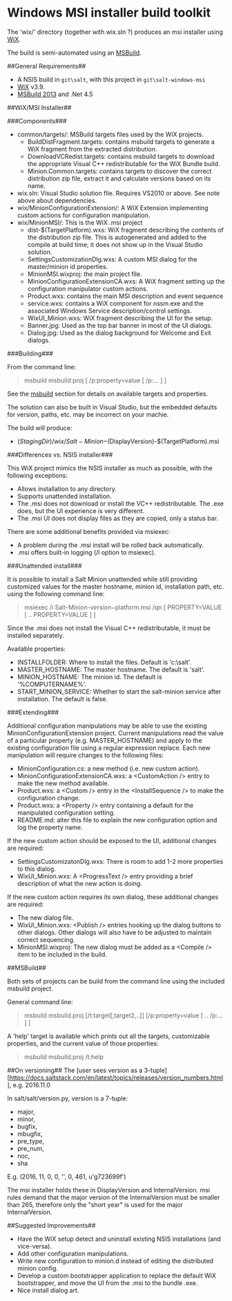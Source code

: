 Windows MSI installer build toolkit
================


The 'wix/' directory (together with wix.sln ?) produces an msi installer using [WiX][WiXId].

The build is semi-automated using an [MSBuild][MSBuildId].

##General Requirements##

- A NSIS build in `git\salt`, with this project in `git\salt-windows-msi`
- [WiX][WiXId] v3.9.
- [MSBuild 2013][MSBuild2913Id] and .Net 4.5
 
 
##WiX/MSI Installer##

###Components###

- common/targets/: MSBuild targets files used by the WiX projects.
  - BuildDistFragment.targets: contains msbuild targets to generate a WiX
    fragment from the extracted distribution.
  - DownloadVCRedist.targets: contains msbuild targets to download the
    appropriate Visual C++ redistributable for the WiX Bundle build.
  - Minion.Common.targets: contains targets to discover the correct
    distribution zip file, extract it and calculate versions based on its name.
- wix.sln: Visual Studio solution file. Requires VS2010 or above. See
  note above about dependencies.
- wix/MinionConfigurationExtension/: A WiX Extension implementing custom
  actions for configuration manipulation.
- wix/MinionMSI/: This is the WiX .msi project
  - dist-$(TargetPlatform).wxs: WiX fragment describing the contents of the
    distribution zip file. This is autogenerated and added to the compile at
    build time; it does not show up in the Visual Studio solution.
  - SettingsCustomizationDlg.wxs: A custom MSI dialog for the master/minion id
    properties.
  - MinionMSI.wixproj: the main project file.
  - MinionConfigurationExtensionCA.wxs: A WiX fragment setting up the
    configuration manipulator custom actions.
  - Product.wxs: contains the main MSI description and event sequence
  - service.wxs: contains a WiX component for nssm.exe and the
    associated Windows Service description/control settings.
  - WixUI\_Minion.wxs: WiX fragment describing the UI for the setup.
  - Banner.jpg: Used as the top bar banner in most of the UI dialogs.
  - Dialog.jpg: Used as the dialog background for Welcome and Exit dialogs.

###Building###

From the command line:

> msbuild msbuild.proj [ /p:property=value [ /p:... ] ]

See the [msbuild](#msbuild) section for details on available
targets and properties.

The solution can also be built in Visual Studio, but the embedded defaults for
version, paths, etc. may be incorrect on your machie.

The build will produce:
 - $(StagingDir)/wix/Salt-Minion-$(DisplayVersion)-$(TargetPlatform).msi
 

###Differences vs. NSIS installer###

This WiX project mimics the NSIS installer as much as possible, with
the following exceptions:

- Allows installation to any directory.
- Supports unattended installation.
- The .msi does not download or install the VC++ redistributable. The
  .exe does, but the UI experience is very different.
- The .msi UI does not display files as they are copied, only a status bar.

There are some additional benefits provided via msiexec:

- A problem during the .msi install will be rolled back automatically.
- .msi offers built-in logging (/l option to msiexec).

###Unattended install###

It is possible to install a Salt Minion unattended while still providing
customized values for the master hostname, minion id, installation path,
etc. using the following command line:

> msiexec /i Salt-Minion-$version-$platform.msi /qn [ PROPERTY=VALUE [ ..
> PROPERTY=VALUE ] ]

Since the .msi does not install the Visual C++ redistributable, it must be
installed separately.

Available properties:

- INSTALLFOLDER: Where to install the files. Default is 'c:\salt'.
- MASTER\_HOSTNAME: The master hostname. The default is 'salt'.
- MINION\_HOSTNAME: The minion id. The default is '%COMPUTERNAME%'.
- START\_MINION\_SERVICE: Whether to start the salt-minion service after
  installation. The default is false.

###Extending###

Additional configuration manipulations may be able to use the existing
MinionConfigurationExtension project. Current manipulations read the
value of a particular property (e.g. MASTER\_HOSTNAME) and apply to the
existing configuration file using a regular expression replace. Each new
manipulation will require changes to the following files:

- MinionConfiguration.cs: a new method (i.e. new custom action).
- MinionConfigurationExtensionCA.wxs: a &lt;CustomAction /&gt; entry to
  make the new method available.
- Product.wxs: a &lt;Custom /&gt; entry in the &lt;InstallSequence /&gt;
  to make the configuration change.
- Product.wxs: a &lt;Property /&gt; entry containing a default for the
  manipulated configuration setting.
- README.md: alter this file to explain the new configuration option and
  log the property name.

If the new custom action should be exposed to the UI, additional changes
are required:

- SettingsCustomizatonDlg.wxs: There is room to add 1-2 more properties
  to this dialog.
- WixUI\_Minion.wxs: A &lt;ProgressText /&gt; entry providing a brief
  description of what the new action is doing.

If the new custom action requires its own dialog, these additional
changes are required:

- The new dialog file.
- WixUI\_Minion.wxs: &lt;Publish /&gt; entries hooking up the dialog
  buttons to other dialogs. Other dialogs will also have to be adjusted
  to maintain correct sequencing.
- MinionMSI.wixproj: The new dialog must be added as a &lt;Compile /&gt;
  item to be included in the build.

##<a id="msbuild"></a>MSBuild##

Both sets of projects can be build from the command line using the
included msbuild project.

General command line:

> msbuild msbuild.proj \[/t:target[,target2,..]] \[/p:property=value [ .. /p:... ] ]

A 'help' target is available which prints out all the targets, customizable
properties, and the current value of those properties:

> msbuild msbuild.proj /t:help


##On versioning##
The [user sees version as a 3-tuple][https://docs.saltstack.com/en/latest/topics/releases/version_numbers.html], e.g. 2016.11.0

In salt/salt/version.py, version is a 7-tuple:
- major,
- minor,
- bugfix,
- mbugfix,
- pre_type,
- pre_num,
- noc,
- sha

E.g. (2016, 11, 0, 0, '', 0, 461, u'g723699f')

The msi installer holds these in DisplayVersion and InternalVersion.
msi rules demand that the major version of the InternalVersion must be smaller than 265, therefore only the "short year" is used for the major InternalVersion.


##Suggested Improvements##

- Have the WiX setup detect and uninstall existing NSIS installations (and
  vice-versa).
- Add other configuration manipulations.
- Write new configuration to minion.d instead of editing the distributed
  minion config.
- Develop a custom bootstrapper application to replace the default WiX
  bootstrapper, and move the UI from the .msi to the bundle .exe.
- Nice install dialog art.

[WiXId]: http://wixtoolset.org "WiX Homepage"
[MSBuildId]: http://msdn.microsoft.com/en-us/library/0k6kkbsd(v=vs.120).aspx "MSBuild Reference"
[MSBuild2913Id]: https://www.microsoft.com/en-in/download/details.aspx?id=40760

